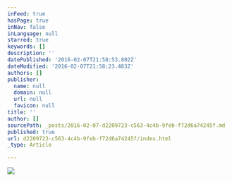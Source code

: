 ```yaml
---
inFeed: true
hasPage: true
inNav: false
inLanguage: null
starred: true
keywords: []
description: ''
datePublished: '2016-02-07T21:58:53.802Z'
dateModified: '2016-02-07T21:58:23.483Z'
authors: []
publisher:
  name: null
  domain: null
  url: null
  favicon: null
title: ''
author: []
sourcePath: _posts/2016-02-07-d2209723-c563-4c4b-9feb-f72d6a74245f.md
published: true
url: d2209723-c563-4c4b-9feb-f72d6a74245f/index.html
_type: Article

---
```

![](https://the-grid-user-content.s3-us-west-2.amazonaws.com/bcbceef7-c1c6-44bb-bfc4-4ebd2f8b3b1c.png)